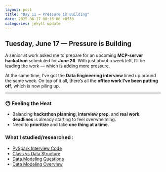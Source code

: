 ```yaml
---
layout: post
title: "Day 11 – Pressure is Building"
date: 2025-06-17 00:16:00 +0530
categories: jekyll update
---
```

## Tuesday, June 17 — Pressure is Building

A senior at work asked me to prepare for an upcoming **MCP-server hackathon** scheduled for **June 26**. With just about a week left, I’ll be leading the work — which is adding more pressure.

At the same time, I’ve got the **Data Engineering interview** lined up around the same week. On top of it all, there’s all the **office work I’ve been putting off**, which is now piling up.

---

### 😓 Feeling the Heat

- Balancing **hackathon planning**, **interview prep**, and **real work deadlines** is already starting to feel overwhelming.
- Need to **prioritize** and take **one thing at a time**.


### What I studied/researched :

- [PySpark Interview Code](https://chatgpt.com/share/6856ad64-fc7c-800e-8589-bb677b341ca8)
- [Class vs Data Structure](https://chatgpt.com/share/6856ada3-df0c-800e-8901-6f9ee41f2f83)
- [Data Modeling Questions](https://chatgpt.com/share/6856ae16-28b4-800e-aa7c-c59ad37293ae)
- [Data Modeling Overview](https://chatgpt.com/share/6856ae3b-fc68-800e-bed7-7313ca4da2f8)